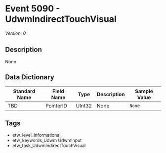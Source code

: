 # Event 5090 - UdwmIndirectTouchVisual
###### Version: 0

## Description
None

## Data Dictionary
|Standard Name|Field Name|Type|Description|Sample Value|
|---|---|---|---|---|
|TBD|PointerID|UInt32|None|`None`|

## Tags
* etw_level_Informational
* etw_keywords_Udwm UdwmInput
* etw_task_UdwmIndirectTouchVisual